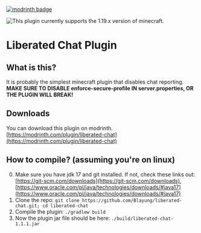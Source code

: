[![modrinth badge](https://cdn.jsdelivr.net/npm/@intergrav/devins-badges@3/assets/cozy/available/modrinth_vector.svg)](https://modrinth.com/plugin/liberated-chat)  
  
![**This plugin currently supports the 1.19.x version of minecraft.**](https://img.shields.io/static/v1?label=SUPPORTED%20MINECRAFT%20VERSIONS&message=1.19%20|%201.19.1%20|%201.19.2%20|%201.19.3%20|%201.19.4&color=yellowgreen&style=for-the-badge)
# Liberated Chat Plugin
## What is this?
It is probably the simplest minecraft plugin that disables chat reporting. **MAKE SURE TO DISABLE enforce-secure-profile IN server.properties, OR THE PLUGIN WILL BREAK!**

## Downloads
You can download this plugin on modrinth. [https://modrinth.com/plugin/liberated-chat](https://modrinth.com/plugin/liberated-chat)

## How to compile? (assuming you're on linux)
0. Make sure you have jdk 17 and git installed. If not, check these links out: [https://git-scm.com/downloads](https://git-scm.com/downloads), [https://www.oracle.com/pl/java/technologies/downloads/#java17](https://www.oracle.com/pl/java/technologies/downloads/#java17)
1. Clone the repo: `git clone https://github.com/Blayung/liberated-chat.git; cd liberated-chat`
2. Compile the plugin: `./gradlew build`
3. Now the plugin jar file should be here: `./build/liberated-chat-1.1.1.jar`
